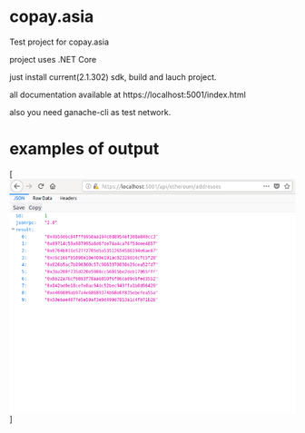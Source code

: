 # copay.asia
Test project for copay.asia

project uses .NET Core

just install current(2.1.302) sdk, build and lauch project.

all documentation available at https://localhost:5001/index.html

also you need ganache-cli as test network.

# examples of output

[![all addresses in wallet](https://github.com/VProgNet/copay.asia/raw/master/docs/screenshots/all_addresses.png)]

